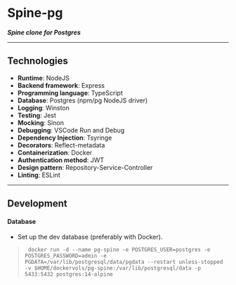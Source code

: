 # Spine-pg

***Spine clone for Postgres***

---

## Technologies

- **Runtime**: NodeJS
- **Backend framework**: Express
- **Programming language**: TypeScript
- **Database**: Postgres (npm/pg NodeJS driver)
- **Logging**: Winston
- **Testing**: Jest
- **Mocking**: Sinon
- **Debugging**: VSCode Run and Debug
- **Dependency Injection**: Tsyringe
- **Decorators**: Reflect-metadata
- **Containerization**: Docker
- **Authentication method**: JWT
- **Design pattern**: Repository-Service-Controller
- **Linting**: ESLint

---

## Development

#### Database
* Set up the dev database (preferably with Docker).
> ``` docker run -d --name pg-spine -e POSTGRES_USER=postgres -e POSTGRES_PASSWORD=admin -e PGDATA=/var/lib/postgresql/data/pgdata --restart unless-stopped -v $HOME/dockervols/pg-spine:/var/lib/postgresql/data -p 5433:5432 postgres:14-alpine```
